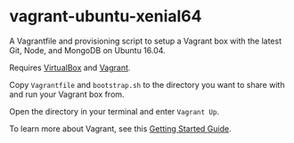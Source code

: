 # vagrant-ubuntu-xenial64
A Vagrantfile and provisioning script to setup a Vagrant box with the latest Git, Node, and MongoDB on Ubuntu 16.04.

Requires [VirtualBox](https://www.virtualbox.org/) and [Vagrant](https://www.vagrantup.com/).

Copy `Vagrantfile` and `bootstrap.sh` to the directory you want to share with and run your Vagrant box from.

Open the directory in your terminal and enter `Vagrant Up`.

To learn more about Vagrant, see this [Getting Started Guide](https://www.vagrantup.com/intro/getting-started/index.html).